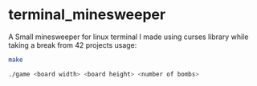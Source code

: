 # terminal_minesweeper
A Small minesweeper for linux terminal I made using curses library while taking a break from 42 projects
usage:
```bash
make

./game <board width> <board height> <number of bombs>
